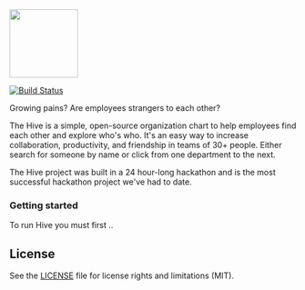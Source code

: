 <img src="https://user-images.githubusercontent.com/20245391/37286705-6247bbb6-260b-11e8-8c8f-d72212a9d081.png" width="120px"/>

[![Build Status](https://travis-ci.org/YotpoLtd/starbook.svg?branch=master)](https://travis-ci.org/YotpoLtd/starbook)

Growing pains? Are employees strangers to each other?

The Hive is a simple, open-source organization chart to help employees find each other and explore who's who. It's an easy way to increase collaboration, productivity, and friendship in teams of 30+ people. Either search for someone by name or click from one department to the next. 

The Hive project was built in a 24 hour-long hackathon and is the most successful hackathon project we've had to date. 
 
### Getting started
To run Hive you must first ..

## License  
See the [LICENSE](LICENSE.md) file for license rights and limitations (MIT).
